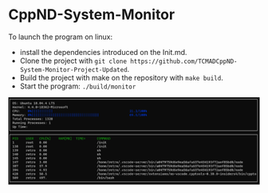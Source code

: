 # CppND-System-Monitor

To launch the program on linux:
* install the dependencies introduced on the Init.md.
* Clone the project with `git clone https://github.com/TCMADCppND-System-Monitor-Project-Updated`.
* Build the project with make on the repository with `make build`.
* Start the program: `./build/monitor`

![System Monitor](Results/Output_SysMonitor.png)